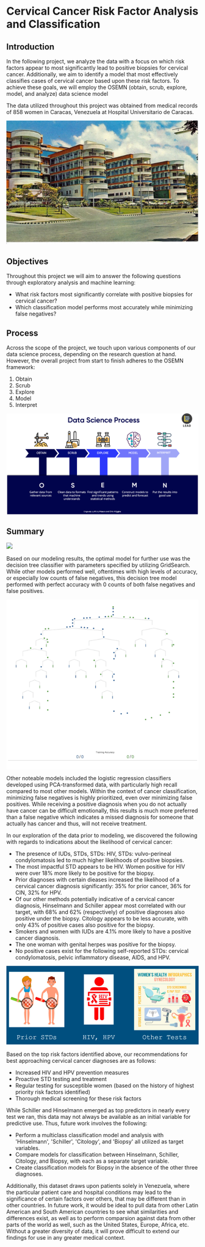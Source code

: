 
# Cervical Cancer Risk Factor Analysis and Classification


## Introduction

In the following project, we analyze the data with a focus on which risk factors appear to most significantly lead to positive biopsies for cervical cancer. Additionally, we aim to identify a model that most effectively classifies cases of cervical cancer based upon these risk factors. To achieve these goals, we will employ the OSEMN (obtain, scrub, explore, model, and analyze) data science model

The data utilized throughout this project was obtained from medical records of 858 women in Caracas, Venezuela at Hospital Universitario de Caracas.

<img src='Images/hospital.png'>

## Objectives

Throughout this project we will aim to answer the following questions through exploratory analysis and machine learning:
* What risk factors most significantly correlate with positive biopsies for cervical cancer?
* Which classification model performs most accurately while minimizing false negatives?

## Process

Across the scope of the project, we touch upon various components of our data science process, depending on the research question at hand. However, the overall project from start to finish adheres to the OSEMN framework:

1. Obtain
2. Scrub
3. Explore
4. Model
5. Interpret

<img src='Images/OSEMN _framework.png'>

## Summary

<img src='final_model.png'>

Based on our modeling results, the optimal model for further use was the decision tree classifier with parameters specified by utilizing GridSearch. While other models performed well, oftentimes with high levels of accuracy, or especially low counts of false negatives, this decision tree model performed with perfect accuracy with 0 counts of both false negatives and false positives.

<img src='Images/dt.gif' align="middle">

Other noteable models included the logistic regression classifiers developed using PCA-transformed data, with particularly high recall compared to most other models. Within the context of cancer classification, minimizing false negatives is highly prioritized, even over minimizing false positives. While receiving a positive diagnosis when you do not actually have cancer can be difficult emotionally, this results is much more preferred than a false negative which indicates a missed diagnosis for someone that actually has cancer and thus, will not receive treatment.

In our exploration of the data prior to modeling, we discovered the following with regards to indications about the likelihood of cervical cancer:
* The presence of IUDs, STDs, STDs: HIV, STDs: vulvo-perineal condylomatosis led to much higher likelihoods of positive biopsies.
* The most impactful STD appears to be HIV. Women positive for HIV were over 18% more likely to be positive for the biopsy.
* Prior diagnoses with certain dieases increased the likelihood of a cervical cancer diagnosis significantly: 35% for prior cancer, 36% for CIN, 32% for HPV.
* Of our other methods potentially indicative of a cervical cancer diagnosis, Hinselmann and Schiller appear most correlated with our target, with 68% and 62% (respectively) of positive diagnoses also positive under the biopsy. Citology appears to be less accurate, with only 43% of positive cases also positive for the biopsy.
* Smokers and women with IUDs are 4.1% more likely to have a positive cancer diagnosis.
* The one woman with genital herpes was positive for the biopsy.
* No positive cases exist for the following self-reported STDs: cervical condylomatosis, pelvic inflammatory disease, AIDS, and HPV.

<img src='Images/risk_factors.png'>

Based on the top risk factors identified above, our recommendations for best approaching cervical cancer diagnoses are as follows:
* Increased HIV and HPV prevention measures
* Proactive STD testing and treatment
* Regular testing for susceptible women (based on the history of highest priority risk factors identified)
* Thorough medical screening for these risk factors

While Schiller and Hinselmann emerged as top predictors in nearly every test we ran, this data may not always be available as an initial variable for predictive use. Thus, future work involves the following:
* Perform a multiclass classification model and analysis with 'Hinselmann', 'Schiller', 'Citology', and 'Biopsy' all utilized as target variables.
* Compare models for classification between Hinselmann, Schiller, Citology, and Biopsy, with each as a separate target variable.
* Create classification models for Biopsy in the absence of the other three diagnoses.

Additionally, this dataset draws upon patients solely in Venezuela, where the particular patient care and hospital conditions may lead to the significance of certain factors over others, that may be different than in other countries. In future work, it would be ideal to pull data from other Latin American and South American countries to see what similarities and differences exist, as well as to perform comparsion against data from other parts of the world as well, such as the United States, Europe, Africa, etc. Without a greater diversity of data, it will prove difficult to extend our findings for use in any greater medical context.
